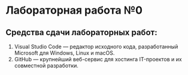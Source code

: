 # Лабораторная работа №0

## Средства сдачи лабораторных работ:
1. Visual Studio Code — редактор исходного кода, разработанный Microsoft для Windows, Linux и macOS.
0. GitHub — крупнейший веб-сервис для хостинга IT-проектов и их совместной разработки.

